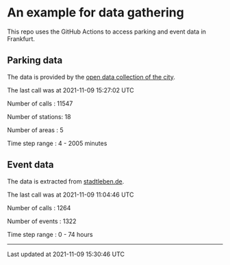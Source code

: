 # An example for data gathering

This repo uses the GitHub Actions to access parking and event data in Frankfurt.

## Parking data
The data is provided by the [open data collection of the city](https://www.offenedaten.frankfurt.de/).

The last call was at 2021-11-09 15:27:02 UTC

Number of calls   : 11547

Number of stations:    18

Number of areas   :     5

Time step range   :     4 -  2005 minutes


## Event data
The data is extracted from [stadtleben.de](https://stadtleben.de/frankfurt/).

The last call was at 2021-11-09 11:04:46 UTC

Number of calls   : 1264

Number of events  : 1322

Time step range   :    0 -   74 hours


----

Last updated at 2021-11-09 15:30:46 UTC
